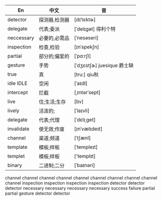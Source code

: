 | En | 中文 | 音
|-------|--------| ----- |
detector 	| 探测器,检测器 | [dɪˈtɛktɚ] 
delegate	| 代表;委派		| [ˈdelɪgət] 得利个特
neccessary 	| 必要的,必需品 |  [ˈnesəseri]  
inspection 	| 检查,检验 |  [ɪnˈspekʃn]
partial  	| 部分的;偏爱的 | [ˈpɑ:rʃl]
gesture  	| 手势			| [ˈdʒɛstʃɚ] juesique 爵士缺
true		| 真			| [tru:] qiu秋
idle IDLE 	| 空闲		| [ˈaɪdl] 
intercept	| 拦截		| [ˌɪntərˈsept] 
live 		| 住;生活;生存 | [lɪv]
lively		| 活泼的;	| [ˈlaɪvli]
delegate	| 代表;代理	|  [ˈdɛlɪˌɡet]
invalidate	| 使无效;作废| [ɪnˈvælɪdeɪt]
channel		| 渠道;频道	|  [ˈtʃænl]
template 	| 模板;样板	|  [ˈtempleɪt]
templet 	| 模板;样板	|  ['templɪt]
binary		| 二进制;二分| [ˈbaɪnəri]

channel channel channel channel channel channel channel
channel channel 
channel inspection inspection
inspection inspection
detector detector detector necessary necessary
necessary necessary success failure
partial partial gesture
detector detector 
